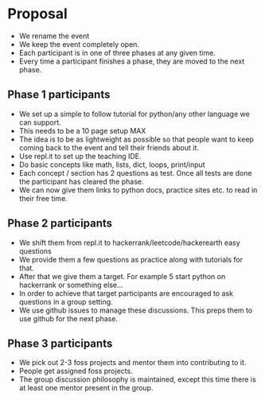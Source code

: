 # Proposal

- We rename the event
- We keep the event completely open.
- Each participant is in one of three phases at any given time.
- Every time a participant finishes a phase, they are moved to the next phase.

## Phase 1 participants

- We set up a simple to follow tutorial for python/any other language we can support.
- This needs to be a 10 page setup MAX
- The idea is to be as lightweight as possible so that people want to keep coming back to the event and tell their friends about it.
- Use repl.it to set up the teaching IDE.
- Do basic concepts like math, lists, dict, loops, print/input
- Each concept / section has 2 questions as test. Once all tests are done the participant has cleared the phase.
- We can now give them links to python docs, practice sites etc. to read in their free time.

##  Phase 2 participants

- We shift them from repl.it to hackerrank/leetcode/hackerearth easy questions
- We provide them a few questions as practice along with tutorials for that.
- After that we give them a target. For example 5 start python on hackerrank or something else...
- In order to achieve that target participants are encouraged to ask questions in a group setting.
- We use github issues to manage these discussions. This preps them to use github for the next phase.

## Phase 3 participants

- We pick out 2-3 foss projects and mentor them into contributing to it.
- People get assigned foss projects.
- The group discussion philosophy is maintained, except this time there is at least one mentor present in the group.

